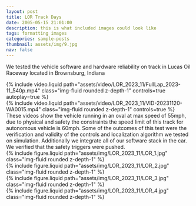 ```yaml
---
layout: post
title: LOR Track Days
date: 2005-05-15 21:01:00
description: this is what included images could look like
tags: formatting images
categories: sample-posts
thumbnail: assets/img/9.jpg
nav: false
---
```


We tested the vehicle software and hardware reliability on track in Lucas Oil Raceway located in Brownsburg, Indiana 

<div class="row mt-3">
    <div class="col-sm mt-3 mt-md-0">
        {% include video.liquid path="assets/video/LOR_2023_11/FullLap_2023-11_540p.mp4" class="img-fluid rounded z-depth-1" controls=true autoplay=true %}
    </div>
    <div class="col-sm mt-3 mt-md-0">
        {% include video.liquid path="assets/video/LOR_2023_11/VID-20231120-WA0015.mp4" class="img-fluid rounded z-depth-1" controls=true %}
    </div>
</div>
<div class="caption">
    These videos show the vehicle running in an oval at max speed of 55mph, due to physical and safety the constraints the speed limit of this track for autonomous vehicle is 60mph. Some of the outcomes of this test were the verification and validity of the controls and localization algorithm we tested on simulation. Additionally we integrate all of our software stack in the car. We verified that the safety triggers were pushed. 

<div class="row mt-3">
    <div class="col-sm mt-3 mt-md-0">
        {% include figure.liquid path="assets/img/LOR_2023_11/LOR_1.jpg" class="img-fluid rounded z-depth-1" %}
    </div>
    <div class="col-sm mt-3 mt-md-0">
        {% include figure.liquid path="assets/img/LOR_2023_11/LOR_2.jpg" class="img-fluid rounded z-depth-1" %}
    </div>
    <div class="col-sm mt-3 mt-md-0">
        {% include figure.liquid path="assets/img/LOR_2023_11/LOR_3.jpg" class="img-fluid rounded z-depth-1" %}
    </div>
    <div class="col-sm mt-3 mt-md-0">
        {% include figure.liquid path="assets/img/LOR_2023_11/LOR_4.jpg" class="img-fluid rounded z-depth-1" %}
    </div>


</div>
